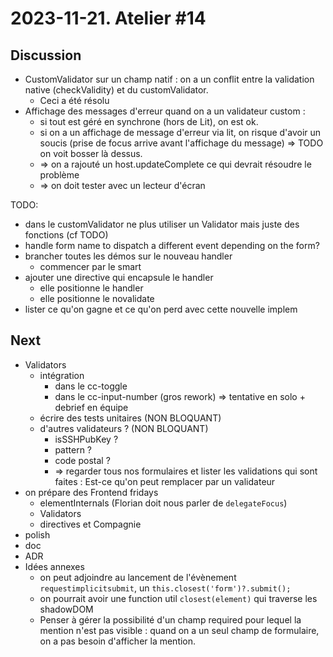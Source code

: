 # 2023-11-21. Atelier #14

## Discussion

* CustomValidator sur un champ natif : on a un conflit entre la validation native (checkValidity) et du customValidator.
  * Ceci a été résolu
* Affichage des messages d'erreur quand on a un validateur custom :
	* si tout est géré en synchrone (hors de Lit), on est ok.
	* si on a un affichage de message d'erreur via lit, on risque d'avoir un soucis (prise de focus arrive avant l'affichage du message) => TODO on voit bosser là dessus.
  * => on a rajouté un host.updateComplete ce qui devrait résoudre le problème
  * => on doit tester avec un lecteur d'écran

TODO:
* dans le customValidator ne plus utiliser un Validator mais juste des fonctions (cf TODO)
* handle form name to dispatch a different event depending on the form?
* brancher toutes les démos sur le nouveau handler
  * commencer par le smart
* ajouter une directive qui encapsule le handler
  * elle positionne le handler
  * elle positionne le novalidate
* lister ce qu'on gagne et ce qu'on perd avec cette nouvelle implem

## **Next**

* Validators
  * intégration
    * dans le cc-toggle
    * dans le cc-input-number (gros rework) => tentative en solo + debrief en équipe
  * écrire des tests unitaires (NON BLOQUANT)
  * d'autres validateurs ? (NON BLOQUANT)
    * isSSHPubKey ?
    * pattern ?
    * code postal ?
    * => regarder tous nos formulaires et lister les validations qui sont faites : Est-ce qu'on peut remplacer par un validateur
* on prépare des Frontend fridays
  * elementInternals (Florian doit nous parler de `delegateFocus`)
  * Validators
  * directives et Compagnie
* polish
* doc
* ADR
* Idées annexes
  * on peut adjoindre au lancement de l'évènement `requestimplicitsubmit`, un `this.closest('form')?.submit();`
  * on pourrait avoir une function util `closest(element)` qui traverse les shadowDOM
  * Penser à gérer la possibilité d'un champ required pour lequel la mention n'est pas visible : quand on a un seul champ de formulaire, on a pas besoin d'afficher la mention.
